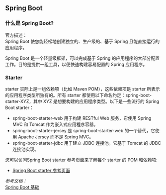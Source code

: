 ## Spring Boot
### 什么是 Spring Boot?
官方描述：    
Spring Boot 使您能轻松地创建独立的、生产级的、基于 Spring 且能直接运行的应用程序。

Spring Boot 是一个轻量级框架，可以完成基于 Spring 的应用程序的大部分配置工作。目的是提供一组工具，以便快速构建容易配置的 Spring 应用程序。


### Starter
starter 实际上是一组依赖项（比如 Maven POM），这些依赖项是 starter 所表示的应用程序类型所独有的。所有 starter 都使用以下命名约定：spring-boot-starter-XYZ，其中 XYZ 是想要构建的应用程序类型。以下是一些流行的 Spring Boot starter：

* spring-boot-starter-web 用于构建 RESTful Web 服务，它使用 Spring MVC 和 Tomcat 作为嵌入式应用程序容器。
* spring-boot-starter-jersey 是 spring-boot-starter-web 的一个替代，它使用 Apache Jersey 而不是 Spring MVC。
* spring-boot-starter-jdbc 用于建立 JDBC 连接池。它基于 Tomcat 的 JDBC 连接池实现。

您可以访问Spring Boot starter 参考页面来了解每个 starter 的 POM 和依赖项:

* [Spring Boot starter 参考页面](https://docs.spring.io/spring-boot/docs/current/reference/htmlsingle/#using-boot-starter)    

*参考文档：*     
[Spring Boot 基础](https://www.ibm.com/developerworks/cn/java/j-spring-boot-basics-perry/index.html)      

